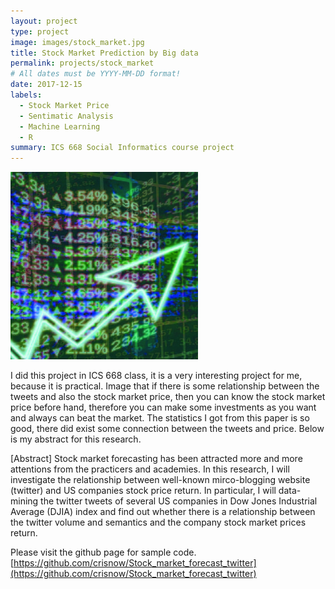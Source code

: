 ```yaml
---
layout: project
type: project
image: images/stock_market.jpg
title: Stock Market Prediction by Big data
permalink: projects/stock_market
# All dates must be YYYY-MM-DD format!
date: 2017-12-15
labels:
  - Stock Market Price
  - Sentimatic Analysis
  - Machine Learning
  - R
summary: ICS 668 Social Informatics course project
---
```


<img class="ui medium image" src="../images/stock_market.jpg">

I did this project in ICS 668 class, it is a very interesting project for me, because it is practical. Image that if there is some relationship between the tweets and also the stock market price, then you can know the stock market price before hand, therefore you can make some investments as you want and always can beat the market. The statistics I got from this paper is so good, there did exist some connection between the tweets and price. Below is my abstract for this research.

[Abstract] Stock market forecasting has been attracted more and more attentions from the practicers and academies. In this research, I will investigate the relationship between well-known mirco-blogging website (twitter) and US companies stock price return. In particular, I will data-mining the twitter tweets of several US companies in Dow Jones Industrial Average (DJIA) index and find out whether there is a relationship between the twitter volume and semantics and the company stock market prices return.

Please visit the github page for sample code.
[https://github.com/crisnow/Stock_market_forecast_twitter](https://github.com/crisnow/Stock_market_forecast_twitter)

